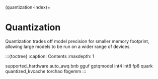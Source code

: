 (quantization-index)=

# Quantization

Quantization trades off model precision for smaller memory footprint, allowing large models to be run on a wider range of devices.

:::{toctree}
:caption: Contents
:maxdepth: 1

supported_hardware
auto_awq
bnb
gguf
gptqmodel
int4
int8
fp8
quark
quantized_kvcache
torchao
fbgemm
:::
